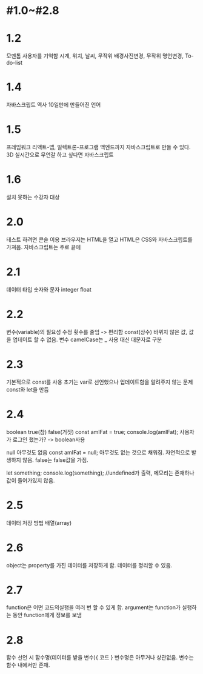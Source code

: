 # #1.0~#2.8
# 1.2
모멘톰
사용자를 기억함 시계, 위치, 날씨, 무작위 배경사진변경, 무작위 명언변경, To-do-list

# 1.4
자바스크립트 역사
10일만에 만들어진 언어

# 1.5
프레임워크 리액트-앱, 일렉트론-프로그램
백엔드까지 자바스크립트로 만들 수 있다.
3D 실시간으로 무언갈 하고 싶다면 자바스크립트

# 1.6
설치 못하는 수강자 대상

# 2.0
테스트 하려면 콘솔 이용
브라우저는 HTML을 열고 HTML은 CSS와 자바스크립트를 가져옴.
자바스크립트는 주로 끝에

# 2.1
데이터 타입 숫자와 문자 integer float

# 2.2
변수(variable)의 필요성 수정 횟수를 줄임 -> 편리함
const(상수) 바뀌지 않은 값, 값을 업데이트 할 수 없음.
변수 camelCase는 _ 사용 대신 대문자로 구분

# 2.3
기본적으로 const를 사용
초기는 var로 선언했으나 업데이트함을 알려주지 않는 문제
const와 let을 만듬

# 2.4
boolean
true(참) false(거짓)
const amIFat = true;
console.log(amIFat);
사용자가 로그인 했는가? -> boolean사용

null 아무것도 없음
const amIFat = null; 아무것도 없는 것으로 채워짐. 자연적으로 발생하지 않음. false는 false값을 가짐.

let something;
console.log(something); //undefined가 출력, 메모리는 존재하나 값이 들어가있지 않음. 

# 2.5
데이터 저장 방법
배열(array)

# 2.6
object는 property를 가진 데이터를 저장하게 함. 데이터를 정리할 수 있음.

# 2.7
function은 어떤 코드의실행을 여러 번 할 수 있게 함. argument는 function가 실행하는 동안 function에게 정보를 보냄

# 2.8
함수 선언 시
함수명(데이터를 받을 변수){
  코드
}
변수명은 아무거나 상관없음. 변수는 함수 내에서만 존재.